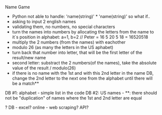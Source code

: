 Name Game

- Python not able to handle: 'name(string)' * 'name(string)' so what if..
- asking to input 2 english names
- validating them, no numbers, no special characters
- turn the names into numbers by allocating the letters from the name to it`s position in alphabet: a=1, b=2 // Peter = 16 5 20 5 18 = 16520518 
- multiply the 2 numbers (from the names) with eachother
- modulo 26 (as many the letters in the US aphabet)
- turn back that number into letter, that will be the first letter of the result/new name
- second letter: substract the 2 numbers(of the names), take the absolute value of the result / modulo(26)
- if there is no name with the 1st and with this 2nd letter in the name DB, change the 2nd letter to the next one from the alphabet until there will be a match**

DB #1: alphabet - simple list in the code
DB #2: US names - **: there should not be "duplication" of names where the 1st and 2nd letter are equal

? DB - excel? online - web scraping? API?



